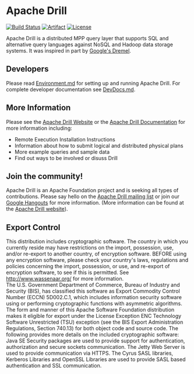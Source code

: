 # Apache Drill

[![Build Status](https://travis-ci.org/apache/drill.svg?branch=master)](https://travis-ci.org/apache/drill)
[![Artifact](https://img.shields.io/maven-central/v/org.apache.drill/distribution.svg)](https://search.maven.org/#search%7Cgav%7C1%7Cg%3A%22org.apache.drill%22%20AND%20a%3A%22distribution%22)
[![License](https://img.shields.io/badge/license-Apache--2.0-blue.svg)](http://www.apache.org/licenses/LICENSE-2.0)

Apache Drill is a distributed MPP query layer that supports SQL and alternative query languages against NoSQL and Hadoop data storage systems.  It was inspired in part by [Google's Dremel](http://research.google.com/pubs/pub36632.html).  

## Developers

Please read [Environment.md](docs/dev/Environment.md) for setting up and running Apache Drill. For complete developer documentation see [DevDocs.md](docs/dev/DevDocs.md).

## More Information
Please see the [Apache Drill Website](http://drill.apache.org/) or the [Apache Drill Documentation](http://drill.apache.org/docs/) for more information including:

 * Remote Execution Installation Instructions
 * Information about how to submit logical and distributed physical plans
 * More example queries and sample data
 * Find out ways to be involved or disuss Drill


## Join the community!
Apache Drill is an Apache Foundation project and is seeking all types of contributions.
Please say hello on the [Apache Drill mailing list](http://drill.apache.org/mailinglists/)
or join our [Google Hangouts](http://drill.apache.org/community-resources/) for more information.
(More information can be found at the [Apache Drill website](http://drill.apache.org/)).

## Export Control
This distribution includes cryptographic software. The country in which you currently reside may have restrictions on the import, possession, use, and/or re-export to another country, of encryption software. BEFORE using any encryption software, please check your country's laws, regulations and policies concerning the import, possession, or use, and re-export of encryption software, to see if this is permitted. See <http://www.wassenaar.org/> for more information.  
The U.S. Government Department of Commerce, Bureau of Industry and Security (BIS), has classified this software as Export Commodity Control Number (ECCN) 5D002.C.1, which includes information security software using or performing cryptographic functions with asymmetric algorithms. The form and manner of this Apache Software Foundation distribution makes it eligible for export under the License Exception ENC Technology Software Unrestricted (TSU) exception (see the BIS Export Administration Regulations, Section 740.13) for both object code and source code.
The following provides more details on the included cryptographic software: 
 Java SE Security packages are used to provide support for authentication, authorization and secure sockets communication. The Jetty Web Server is used to provide communication via HTTPS. The Cyrus SASL libraries, Kerberos Libraries and OpenSSL Libraries are used to provide SASL based authentication and SSL communication.
